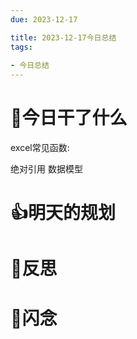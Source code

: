```yaml
---
due: 2023-12-17 

title: 2023-12-17今日总结
tags:
 
- 今日总结
---
```




# 📖今日干了什么
excel常见函数:





绝对引用
数据模型






# 👍明天的规划

















# 🍏反思








# 📖闪念